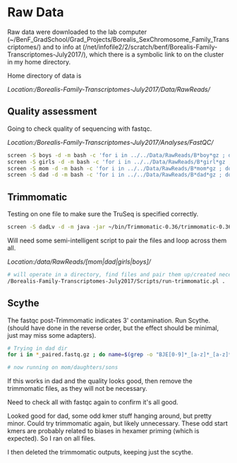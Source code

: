 # Raw Data

Raw data were downloaded to the lab computer (~/BenF_GradSchool/Grad_Projects/Borealis_SexChromosome_Family_Transcriptomes/) and to info at (/net/infofile2/2/scratch/benf/Borealis-Family-Transcriptomes-July2017/), which there is a symbolic link to on the cluster in my home directory.

Home directory of data is

*Location:/Borealis-Family-Transcriptomes-July2017/Data/RawReads/*


## Quality assessment

Going to check quality of sequencing with fastqc.

*Location:/Borealis-Family-Transcriptomes-July2017/Analyses/FastQC/*
```bash
screen -S boys -d -m bash -c 'for i in ../../Data/RawReads/B*boy*gz ; do fastqc --threads=4 $i ; done'
screen -S girls -d -m bash -c 'for i in ../../Data/RawReads/B*girl*gz ; do fastqc --threads=4 $i ; done'
screen -S mom -d -m bash -c 'for i in ../../Data/RawReads/B*mom*gz ; do fastqc --threads=4 $i ; done'
screen -S dad -d -m bash -c 'for i in ../../Data/RawReads/B*dad*gz ; do fastqc --threads=4 $i ; done'
```

## Trimmomatic

Testing on one file to make sure the TruSeq is specified correctly.

```bash
screen -S dadLv -d -m java -jar ~/bin/Trimmomatic-0.36/trimmomatic-0.36.jar PE -phred33 BJE3896_dad_liver_R1.fastq.gz BJE3896_dad_liver_R2.fastq.gz BJE3896_dad_liver_R1_paired.fastq.gz BJE3896_dad_liver_R1_unpaired.fastq.gz BJE3896_dad_liver_R2_paired.fastq.gz BJE3896_dad_liver_R2_unpaired.fastq.gz ILLUMINACLIP:/home/benf/bin/Trimmomatic-0.36/adapters/TruSeq3-PE.fa:2:30:10 LEADING:3 TRAILING:3 SLIDINGWINDOW:4:15 MINLEN:36
```

Will need some semi-intelligent script to pair the files and loop across them all.

*Location:/data/RawReads/[mom|dad|girls|boys]/*

```bash
# will operate in a directory, find files and pair them up/created necessary names for Trimmomatic.
/Borealis-Family-Transcriptomes-July2017/Scripts/run-trimmomatic.pl .
```

## Scythe

The fastqc post-Trimmomatic indicates 3' contamination. Run Scythe. (should have done in the reverse order, but the effect should be minimal, just may miss some adapters).

```bash
# Trying in dad dir
for i in *_paired.fastq.gz ; do name=$(grep -o "BJE[0-9]*_[a-z]*_[a-z]*_[A-Z][0-9]" <(echo $i)) ; /home/benf/bin/scythe/scythe -a /home/benf/bin/Trimmomatic-0.36/adapters/trimming-seqs.fa -p 0.1 $i | gzip > $name\_scythe.fastq.gz ; done

# now running on mom/daughters/sons
```

If this works in dad and the quality looks good, then remove the trimmomatic files, as they will not be necessary.

Need to check all with fastqc again to confirm it's all good.

Looked good for dad, some odd kmer stuff hanging around, but pretty minor. Could try trimmomatic again, but likely unnecessary. These odd start kmers are probably related to biases in hexamer priming (which is expected). So I ran on all files.

I then deleted the trimmomatic outputs, keeping just the scythe.

 
